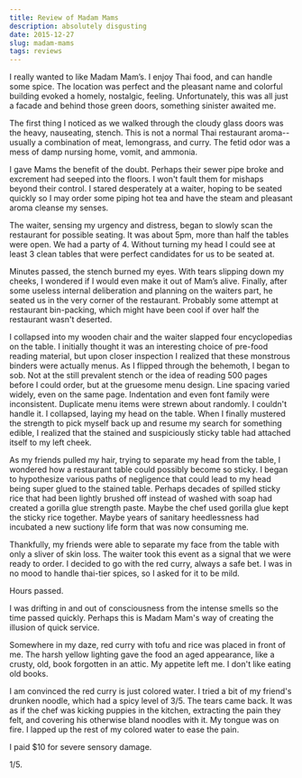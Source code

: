 ```yaml
---
title: Review of Madam Mams
description: absolutely disgusting
date: 2015-12-27
slug: madam-mams
tags: reviews
---
```


I really wanted to like Madam Mam’s. I enjoy Thai food, and can handle some spice. The location was perfect and the pleasant name and colorful building evoked a homely, nostalgic, feeling. Unfortunately, this was all just a facade and behind those green doors, something sinister awaited me.

The first thing I noticed as we walked through the cloudy glass doors was the heavy, nauseating, stench. This is not a normal Thai restaurant aroma-- usually a combination of meat, lemongrass, and curry. The fetid odor was a mess of damp nursing home, vomit, and ammonia.

I gave Mams the benefit of the doubt. Perhaps their sewer pipe broke and excrement had seeped into the floors. I won't fault them for mishaps beyond their control.
I stared desperately at a waiter, hoping to be seated quickly so I may order some piping hot tea and have the steam and pleasant aroma cleanse my senses.

The waiter, sensing my urgency and distress, began to slowly scan the restaurant for possible seating. It was about 5pm, more than half the tables were open. We had a party of 4. Without turning my head I could see at least 3 clean tables that were perfect candidates for us to be seated at.

Minutes passed, the stench burned my eyes. With tears slipping down my cheeks, I wondered if I would even make it out of Mam’s alive. Finally, after some useless internal deliberation and planning on the waiters part, he seated us in the very corner of the restaurant. Probably some attempt at restaurant bin-packing, which might have been cool if over half the restaurant wasn't deserted.

I collapsed into my wooden chair and the waiter slapped four encyclopedias on the table. I initially thought it was an interesting choice of pre-food reading material, but upon closer inspection I realized that these monstrous binders were actually menus. As I flipped through the behemoth, I began to sob. Not at the still prevalent stench or the idea of reading 500 pages before I could order, but at the gruesome menu design. Line spacing varied widely, even on the same page. Indentation and even font family were inconsistent. Duplicate menu items were strewn about randomly. I couldn't handle it. I collapsed, laying my head on the table. When I finally mustered the strength to pick myself back up and resume my search for something edible, I realized that the stained and suspiciously sticky table had attached itself to my left cheek.

As my friends pulled my hair, trying to separate my head from the table, I wondered how a restaurant table could possibly become so sticky. I began to hypothesize various paths of negligence that could lead to my head being super glued to the stained table. Perhaps decades of spilled sticky rice that had been lightly brushed off instead of washed with soap had created a gorilla glue strength paste. Maybe the chef used gorilla glue kept the sticky rice together. Maybe years of sanitary heedlessness had incubated a new suctiony life form that was now consuming me.

Thankfully, my friends were able to separate my face from the table with only a sliver of skin loss. The waiter took this event as a signal that we were ready to order. I decided to go with the red curry, always a safe bet. I was in no mood to handle thai-tier spices, so I asked for it to be mild.

Hours passed.

I was drifting in and out of consciousness from the intense smells so the time passed quickly. Perhaps this is Madam Mam's way of creating the illusion of quick service.

Somewhere in my daze, red curry with tofu and rice was placed in front of me. The harsh yellow lighting gave the food an aged appearance, like a crusty, old, book forgotten in an attic. My appetite left me. I don't like eating old books.

I am convinced the red curry is just colored water. I tried a bit of my friend's drunken noodle, which had a spicy level of 3/5. The tears came back. It was as if the chef was kicking puppies in the kitchen, extracting the pain they felt, and covering his otherwise bland noodles with it. My tongue was on fire. I lapped up the rest of my colored water to ease the pain.

I paid \$10 for severe sensory damage.

1/5.

